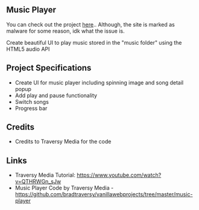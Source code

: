## Music Player

You can check out the project [here](https://kendalldoescoding.gq/musicplayer).. Although, the site is marked as malware for some reason, idk what the issue is.

Create beautiful UI to play music stored in the "music folder" using the HTML5 audio API

## Project Specifications

- Create UI for music player including spinning image and song detail popup
- Add play and pause functionality
- Switch songs
- Progress bar

## Credits

- Credits to Traversy Media for the code 

## Links
- Traversy Media Tutorial: https://www.youtube.com/watch?v=QTHRWGn_sJw
- Music Player Code by Traversy Media - https://github.com/bradtraversy/vanillawebprojects/tree/master/music-player
